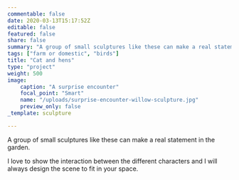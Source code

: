 ```yaml
---
commentable: false
date: 2020-03-13T15:17:52Z
editable: false
featured: false
share: false
summary: "A group of small sculptures like these can make a real statement in the garden."
tags: ["farm or domestic", "birds"]
title: "Cat and hens"
type: "project"
weight: 500
image: 
    caption: "A surprise encounter"
    focal_point: "Smart"
    name: "/uploads/surprise-encounter-willow-sculpture.jpg"
    preview_only: false
_template: sculpture

---
```

A group of small sculptures like these can make a real statement in the garden.

I love to show the interaction between the different characters and I will always design the scene to fit in your space.
